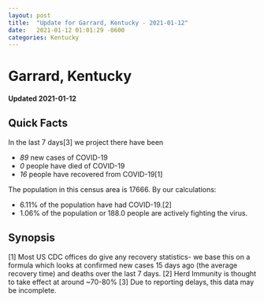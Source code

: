```yaml
---
layout: post
title:  "Update for Garrard, Kentucky - 2021-01-12"
date:   2021-01-12 01:01:29 -0600
categories: Kentucky
---
```


# Garrard, Kentucky
#### Updated 2021-01-12

## Quick Facts

In the last 7 days[3] we project there have been
- *89* new cases of COVID-19
- *0* people have died of COVID-19
- *16* people have recovered from COVID-19[1]

The population in this census area is 17666. By our calculations:
- 6.11% of the population have had COVID-19.[2]
- 1.06% of the population or 188.0 people are actively fighting the virus.

## Synopsis




[1] Most US CDC offices do give any recovery statistics- we base this on a formula which looks at confirmed new cases
15 days ago (the average recovery time) and deaths over the last 7 days.
[2] Herd Immunity is thought to take effect at around ~70-80%
[3] Due to reporting delays, this data may be incomplete. 
    